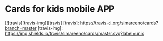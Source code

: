 Cards for kids mobile APP
================================

[![travis][travis-img]][travis]
[travis]:          https://travis-ci.org/simareeno/cards?branch=master
[travis-img]:      https://img.shields.io/travis/simareeno/cards/master.svg?label=unix
